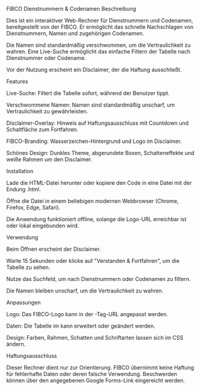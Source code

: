 FIBCO Dienstnummern & Codenamen
Beschreibung

Dies ist ein interaktiver Web-Rechner für Dienstnummern und Codenamen, bereitgestellt von der FIBCO.
Er ermöglicht das schnelle Nachschlagen von Dienstnummern, Namen und zugehörigen Codenamen.

Die Namen sind standardmäßig verschwommen, um die Vertraulichkeit zu wahren. Eine Live-Suche ermöglicht das einfache Filtern der Tabelle nach Dienstnummer oder Codename.

Vor der Nutzung erscheint ein Disclaimer, der die Haftung ausschließt.

Features

Live-Suche: Filtert die Tabelle sofort, während der Benutzer tippt.

Verschwommene Namen: Namen sind standardmäßig unscharf, um Vertraulichkeit zu gewährleisten.

Disclaimer-Overlay: Hinweis auf Haftungsausschluss mit Countdown und Schaltfläche zum Fortfahren.

FIBCO-Branding: Wasserzeichen-Hintergrund und Logo im Disclaimer.

Schönes Design: Dunkles Theme, abgerundete Boxen, Schatteneffekte und weiße Rahmen um den Disclaimer.

Installation

Lade die HTML-Datei herunter oder kopiere den Code in eine Datei mit der Endung .html.

Öffne die Datei in einem beliebigen modernen Webbrowser (Chrome, Firefox, Edge, Safari).

Die Anwendung funktioniert offline, solange die Logo-URL erreichbar ist oder lokal eingebunden wird.

Verwendung

Beim Öffnen erscheint der Disclaimer.

Warte 15 Sekunden oder klicke auf "Verstanden & Fortfahren", um die Tabelle zu sehen.

Nutze das Suchfeld, um nach Dienstnummern oder Codenamen zu filtern.

Die Namen bleiben unscharf, um die Vertraulichkeit zu wahren.

Anpassungen

Logo: Das FIBCO-Logo kann in der <img>-Tag-URL angepasst werden.

Daten: Die Tabelle im <tbody> kann erweitert oder geändert werden.

Design: Farben, Rahmen, Schatten und Schriftarten lassen sich im CSS ändern.

Haftungsausschluss

Dieser Rechner dient nur zur Orientierung.
FIBCO übernimmt keine Haftung für fehlerhafte Daten oder deren falsche Verwendung.
Beschwerden können über den angegebenen Google Forms-Link eingereicht werden.
